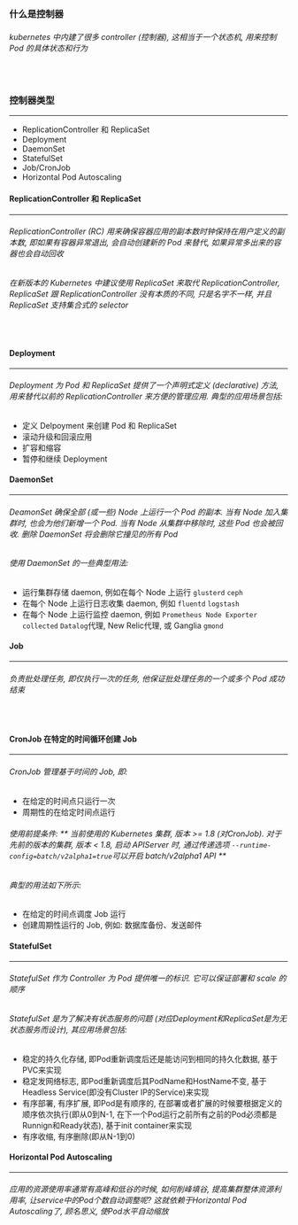 ### 什么是控制器
###### kubernetes 中内建了很多 controller (控制器), 这相当于一个状态机, 用来控制 Pod 的具体状态和行为
&emsp;
### 控制器类型
---
- ReplicationController 和 ReplicaSet
- Deployment
- DaemonSet
- StatefulSet
- Job/CronJob
- Horizontal Pod Autoscaling
&emsp;
#### ReplicationController 和 ReplicaSet
---
###### ReplicationController (RC) 用来确保容器应用的副本数时钟保持在用户定义的副本数, 即如果有容器异常退出, 会自动创建新的 Pod 来替代, 如果异常多出来的容器也会自动回收
###### 在新版本的 Kubernetes 中建议使用 ReplicaSet 来取代 ReplicationController, ReplicaSet 跟 ReplicationController 没有本质的不同, 只是名字不一样, 并且 ReplicaSet 支持集合式的 selector
&emsp;
#### Deployment
---
###### Deployment 为 Pod 和 ReplicaSet 提供了一个声明式定义 (declarative) 方法, 用来替代以前的 ReplicationController 来方便的管理应用. 典型的应用场景包括:
  - 定义 Delpoyment 来创建 Pod 和 ReplicaSet
  - 滚动升级和回滚应用
  - 扩容和缩容
  - 暂停和继续 Deployment
&emsp;
#### DaemonSet
---
###### DeamonSet 确保全部 (或一些) Node 上运行一个 Pod 的副本. 当有 Node 加入集群时, 也会为他们新增一个 Pod. 当有 Node 从集群中移除时, 这些 Pod 也会被回收. 删除 DaemonSet 将会删除它撞见的所有 Pod
###### 使用 DaemonSet 的一些典型用法:
  - 运行集群存储 daemon, 例如在每个 Node 上运行 `glusterd` `ceph`
  - 在每个 Node 上运行日志收集 daemon, 例如 `fluentd` `logstash`
  - 在每个 Node 上运行监控 daemon, 例如 `Prometheus Node Exporter` `collected` `Datalog`代理, New Relic代理, 或 Ganglia `gmond`
&emsp;
#### Job
---
###### 负责批处理任务, 即仅执行一次的任务, 他保证批处理任务的一个或多个 Pod 成功结束
&emsp;
#### CronJob 在特定的时间循环创建 Job
---
###### CronJob 管理基于时间的 Job, 即:
  - 在给定的时间点只运行一次
  - 周期性的在给定时间点运行
###### 使用前提条件: ** 当前使用的 Kubernetes 集群, 版本 >= 1.8 (对CronJob). 对于先前的版本的集群, 版本 < 1.8, 启动 APIServer 时, 通过传递选项 `--runtime-config=batch/v2alpha1=true`可以开启 batch/v2alpha1 API **
###### 典型的用法如下所示:
  - 在给定的时间点调度 Job 运行
  - 创建周期性运行的 Job, 例如: 数据库备份、发送邮件
&emsp;
#### StatefulSet
---
###### StatefulSet 作为 Controller 为 Pod 提供唯一的标识. 它可以保证部署和 scale 的顺序
###### StatefulSet 是为了解决有状态服务的问题 (对应Deployment和ReplicaSet是为无状态服务而设计), 其应用场景包括:
  - 稳定的持久化存储, 即Pod重新调度后还是能访问到相同的持久化数据, 基于PVC来实现
  - 稳定发网络标志, 即Pod重新调度后其PodName和HostName不变, 基于Headless Service(即没有Cluster IP的Service)来实现
  - 有序部署, 有序扩展, 即Pod是有顺序的, 在部署或者扩展的时候要根据定义的顺序依次执行(即从0到N-1, 在下一个Pod运行之前所有之前的Pod必须都是Runnign和Ready状态), 基于init container来实现
  - 有序收缩, 有序删除(即从N-1到0)
&emsp;
#### Horizontal Pod Autoscaling
---
###### 应用的资源使用率通常有高峰和低谷的时候, 如何削峰填谷, 提高集群整体资源利用率, 让service中的Pod个数自动调整呢? 这就依赖于Horizontal Pod Autoscaling了, 顾名思义, 使Pod水平自动缩放

